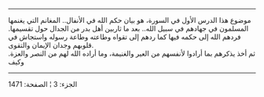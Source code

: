 ------------------------------------------------------------------------

موضوع هذا الدرس الأول في السورة، هو بيان حكم الله في الأنفال.. المغانم
التي يغنمها المسلمون في جهادهم في سبيل الله.. بعد ما ثاربين أهل بدر من
الجدال حول تقسيمها. فردهم الله إلى حكمه فيها كما ردهم إلى تقواه وطاعته
وطاعة رسوله واستجاش في قلوبهم وجدان الإيمان والتقوى.  
ثم أخذ يذكرهم بما أرادوا لأنفسهم من العير والغنيمة، وما أراده الله لهم
من النصر والعزة. وكيف

------------------------------------------------------------------------

الجزء: 3 ¦ الصفحة: 1471
